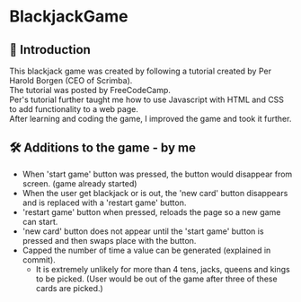 # BlackjackGame

## 🍼 Introduction    
This blackjack game was created by following a tutorial created by Per Harold Borgen (CEO of Scrimba).   
The tutorial was posted by FreeCodeCamp.  
Per's tutorial further taught me how to use Javascript with HTML and CSS to add functionality to a web page.  
After learning and coding the game, I improved the game and took it further.

## 🛠 Additions to the game - by me
- When 'start game' button was pressed, the button would disappear from screen. (game already started)  
- When the user get blackjack or is out, the 'new card' button disappears and is replaced with a 'restart game' button.  
- 'restart game' button when pressed, reloads the page so a new game can start.  
- 'new card' button does not appear until the 'start game' button is pressed and then swaps place with the button.   
- Capped the number of time a value can be generated (explained in commit).  
  - It is extremely unlikely for more than 4 tens, jacks, queens and kings to be picked. (User would be out of the game after three of these cards are picked.)  
